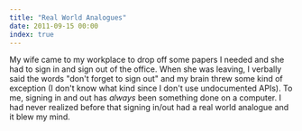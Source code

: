 ```yaml
---
title: "Real World Analogues"
date: 2011-09-15 00:00
index: true
---
```


My wife came to my workplace to drop off some papers I needed and she had to sign in and sign out of the office. When she was leaving, I verbally said the words "don't forget to sign out" and my brain threw some kind of exception (I don't know what kind since I don't use undocumented APIs). To me, signing in and out has _always_&nbsp;been something done on a computer. I had never realized before that signing in/out had a real world analogue and it blew my mind.

<!-- more -->
